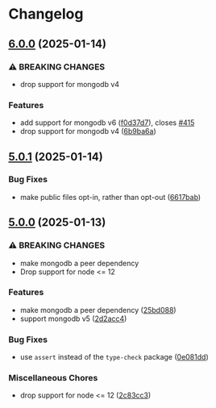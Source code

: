 # Changelog

## [6.0.0](https://github.com/Airfordable/mgdb-migrator/compare/v5.0.1...v6.0.0) (2025-01-14)


### ⚠ BREAKING CHANGES

* drop support for mongodb v4

### Features

* add support for mongodb v6 ([f0d37d7](https://github.com/Airfordable/mgdb-migrator/commit/f0d37d7471b4505972a14661664ea5a879424440)), closes [#415](https://github.com/Airfordable/mgdb-migrator/issues/415)
* drop support for mongodb v4 ([6b9ba6a](https://github.com/Airfordable/mgdb-migrator/commit/6b9ba6a2765d9bbdadc2a4dd9a340770f3e76bc5))

## [5.0.1](https://github.com/Airfordable/mgdb-migrator/compare/v5.0.0...v5.0.1) (2025-01-14)


### Bug Fixes

* make public files opt-in, rather than opt-out ([6617bab](https://github.com/Airfordable/mgdb-migrator/commit/6617babdc222284432d3db0a360742bfe7b9f0e1))

## [5.0.0](https://github.com/Airfordable/mgdb-migrator/compare/v4.0.1...v5.0.0) (2025-01-13)


### ⚠ BREAKING CHANGES

* make mongodb a peer dependency
* Drop support for node <= 12

### Features

* make mongodb a peer dependency ([25bd088](https://github.com/Airfordable/mgdb-migrator/commit/25bd0884fb6af97f0a1ba3945b4627fce522ea87))
* support mongodb v5 ([2d2acc4](https://github.com/Airfordable/mgdb-migrator/commit/2d2acc48f16f5c0d9361efcc25b0996707088418))


### Bug Fixes

* use `assert` instead of the `type-check` package ([0e081dd](https://github.com/Airfordable/mgdb-migrator/commit/0e081ddd974cd124de56898e6b0f9d7c27beba35))


### Miscellaneous Chores

* drop support for node &lt;= 12 ([2c83cc3](https://github.com/Airfordable/mgdb-migrator/commit/2c83cc39ae142c1cf1e34757103a437a2631a615))
